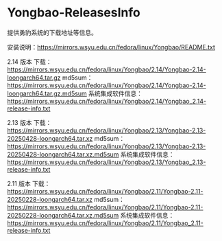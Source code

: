 # Yongbao-ReleasesInfo
提供勇豹系统的下载地址等信息。

安装说明：https://mirrors.wsyu.edu.cn/fedora/linux/Yongbao/README.txt

2.14 版本
下载：https://mirrors.wsyu.edu.cn/fedora/linux/Yongbao/2.14/Yongbao-2.14-loongarch64.tar.gz
md5sum：https://mirrors.wsyu.edu.cn/fedora/linux/Yongbao/2.14/Yongbao-2.14-loongarch64.tar.gz.md5sum
系统集成软件信息：https://mirrors.wsyu.edu.cn/fedora/linux/Yongbao/2.14/Yongbao_2.14-release-info.txt

2.13 版本
下载：https://mirrors.wsyu.edu.cn/fedora/linux/Yongbao/2.13/Yongbao-2.13-20250428-loongarch64.tar.xz
md5sum：https://mirrors.wsyu.edu.cn/fedora/linux/Yongbao/2.13/Yongbao-2.13-20250428-loongarch64.tar.xz.md5sum
系统集成软件信息：https://mirrors.wsyu.edu.cn/fedora/linux/Yongbao/2.13/Yongbao_2.13-release-info.txt

2.11 版本
下载：https://mirrors.wsyu.edu.cn/fedora/linux/Yongbao/2.11/Yongbao-2.11-20250228-loongarch64.tar.xz
md5sum：https://mirrors.wsyu.edu.cn/fedora/linux/Yongbao/2.11/Yongbao-2.11-20250228-loongarch64.tar.xz.md5sum
系统集成软件信息：https://mirrors.wsyu.edu.cn/fedora/linux/Yongbao/2.11/Yongbao_2.11-release-info.txt
